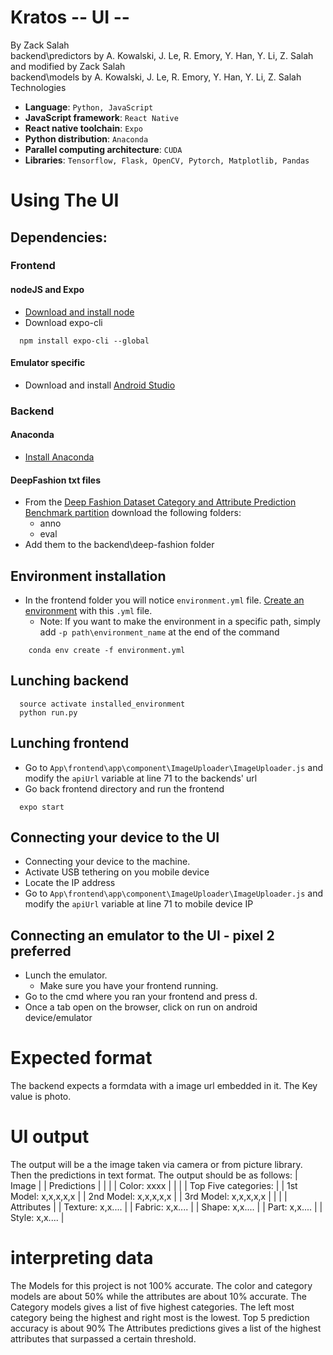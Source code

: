 # Kratos -- UI --
By Zack Salah  
backend\\predictors by A. Kowalski, J. Le, R. Emory, Y. Han, Y. Li, Z. Salah and modified by Zack Salah  
backend\\models by A. Kowalski, J. Le, R. Emory, Y. Han, Y. Li, Z. Salah  
Technologies  

* **Language**: `Python, JavaScript`
* **JavaScript framework**: `React Native`
* **React native toolchain**: `Expo`
* **Python distribution**: `Anaconda`
* **Parallel computing architecture**: `CUDA`
* **Libraries**: `Tensorflow, Flask, OpenCV, Pytorch, Matplotlib, Pandas`

# Using The UI

## Dependencies:

### Frontend

#### nodeJS and Expo
* [Download and install node](https://nodejs.org/en/download/)
* Download expo-cli
```
  npm install expo-cli --global
```

#### Emulator specific
* Download and install [Android Studio](https://developer.android.com/studio)

### Backend
#### Anaconda
* [Install Anaconda](dependencies.md#installing-conda)

#### DeepFashion txt files
* From the [Deep Fashion Dataset Category and Attribute Prediction Benchmark partition](https://drive.google.com/drive/folders/0B7EVK8r0v71pWGplNFhjc01NbzQ) download the following folders:
  * anno
  * eval
* Add them to the backend\\deep-fashion folder

## Environment installation
* In the frontend folder you will notice `environment.yml` file. [Create an environment](dependencies.md#setting-up-a-conda-environment) with this `.yml` file.  
	* Note: If you want to make the environment in a specific path, simply add `-p path\environment_name` at the end of the command
```
	conda env create -f environment.yml
```

## Lunching backend
```
  source activate installed_environment
  python run.py
```

## Lunching frontend
* Go to `App\frontend\app\component\ImageUploader\ImageUploader.js` and modify the `apiUrl` variable at line 71 to the backends' url
* Go back frontend directory and run the frontend
```
  expo start
```

## Connecting your device to the UI
* Connecting your device to the machine.
* Activate USB tethering on you mobile device
* Locate the IP address
* Go to `App\frontend\app\component\ImageUploader\ImageUploader.js` and modify the `apiUrl` variable at line 71 to mobile device IP

## Connecting an emulator to the UI - pixel 2 preferred
* Lunch the emulator.
  * Make sure you have your frontend running.
* Go to the cmd where you ran your frontend and press d.
* Once a tab open on the browser, click on run on android device/emulator

# Expected format
The backend expects a formdata with a image url embedded in it. The Key value is photo.

# UI output
The output will be a the image taken via camera or from picture library. Then the predictions in text format. The output should be as follows:
|           Image           |
|        Predictions        |
|                           |
|        Color: xxxx        |
|                           |
|    Top Five categories:   |
|    1st Model: x,x,x,x,x   |
|    2nd Model: x,x,x,x,x   |
|    3rd Model: x,x,x,x,x   |
|                           |
|         Attributes        |
|      Texture: x,x....     |
|       Fabric: x,x....     |
|        Shape: x,x....     |
|         Part: x,x....     |
|        Style: x,x....     |


# interpreting data
The Models for this project is not 100% accurate. The color and category models are about 50% while the attributes are about 10% accurate.
The Category models gives a list of five highest categories. The left most category being the highest and right most is the lowest. Top 5 prediction accuracy is about 90%
The Attributes predictions gives a list of the highest attributes that surpassed a certain threshold.

